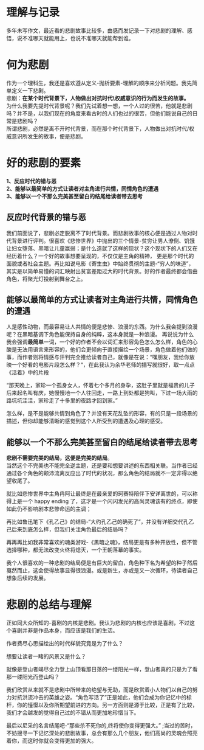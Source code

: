 # 理解与记录
多年未写作文，最近看的悲剧故事比较多，由感而发记录一下对悲剧的理解、感悟，说不准哪天就能用上，也说不准哪天就能帮到谁。

# 何为悲剧
作为一个理科生，我还是喜欢遵从定义-抛析要素-理解的顺序来分析问题。我先简单定义一下悲剧。<br>
悲剧：**在某个时代背景下，人物做出对抗时代\权威意识的行为而发生的故事。** <br>
为什么我要先提时代背景呢？我们先试着想一想，一个人过的很苦，他就是悲剧吗？并不是，以我们现在的角度来看古时的人们也过的很苦，但他们能说自己的日常是悲剧吗？<br>
所谓悲剧，必然是离不开时代背景，而在那个时代背景下，人物做出对抗时代/权威意识所发生的故事，便是悲剧。


# 好的悲剧的要素

**1、反应时代的错与恶**<br>
**2、能够以最简单的方式让读者对主角进行共情，同情角色的遭遇**<br>
**3、能够以一个不那么完美甚至留白的结尾给读者带去思考**

## 反应时代背景的错与恶

我们前面说了，悲剧必定脱离不了时代背景。而悲剧故事的核心便是通过人物对时代背景进行评判。很喜欢《悲惨世界》中抛出的三个情景-贫穷让男人潦倒、饥饿让妇女堕落、黑暗让儿童赢弱；是什么造就了这样的现状？这个现状下的人们又在经历着什么？一个好的故事想要呈现的，不仅仅是主角的精神，
更是那个时代的面貌或者社会主题。再比如说电影《寄生虫》中始终贯彻的主题-“穷人的味道”，其实是以简单易懂的词汇映射出贫富差距过大的时代背景。好的作者最终都会借由角色，将聚光灯投射到舞台之上。


## 能够以最简单的方式让读者对主角进行共情，同情角色的遭遇

人是感性动物，而最容易让人共情的便是悲惨、浪漫的东西。为什么我会提到浪漫呢？在黑暗基调下角色能保持自身的纯粹，这本身就是一种浪漫。
再说说为什么我会强调**最简单**一词，一个好的作者不会以词汇来形容角色怎么怎么样，角色的心酸是无法用语言来形容的，他们会更倾向于直接描绘一个场景，角色做着他们做的事，而作者则将情感与评判完全推给读者自己，就像是在说：“嘿朋友，我给你放映一个好看的电影片段怎么样？“，在此我认为余华老师的描写就很好，取一点点《活着》中的片段<br>

“那天晚上，家珍一个孤身女人，怀着七个多月的身孕，这肚子里就是福贵的儿子后来起名叫有庆，她慢慢地一个人往回走，一路上到处都是狗叫，下过一场大雨的路坑坑洼洼，家珍走了十多里的夜路才回到家。”<br>

怎么样，是不是能够共情到角色了？并没有天花乱坠的形容，有的只是一段场景的描述，但你却能够清晰的感觉到这个人所受到的遭遇及心理的感受。

## 能够以一个不那么完美甚至留白的结尾给读者带去思考

**悲剧不需要完美的结局，这便是完美的结局**。<br>
当然这个不完美也不能完全逆主题，还是要和想要讲述的东西相关联。当作者已经通过各个角色的颠沛流离反应出了时代的状况，那么角色的结局就不一定非得以绝望收尾了。<br>

就比如悲惨世界中主角冉阿让最终是在最亲爱的珂赛特陪伴下安详离世的，可以称得上是一个 happy ending 了，这才是一个闪闪发光的高尚灵魂该有的终点，即使如此仍不影响剧本悲惨命运的主调；<br>

再比如鲁迅笔下《孔乙己》的结局-“大约孔乙己的确死了”，并没有详细交代孔乙己后来到底怎么样，但我们关注角色最后的结局吗？<br>

再再再比如我非常喜欢的魂类游戏-《黑暗之魂》，结局更是有多种开放性，但不管选择哪种，都无法改变火终将熄灭，一个王朝落幕的事实。<br>

我个人很喜欢的一种悲剧的结局便是有巨大的留白，角色种下名为希望的种子然后戛然而止，这会使得故事显得很浪漫。或是新生，亦或是又一次循环，待读者自己想象后续的发展。



# 悲剧的总结与理解

正如同大众所知的-喜剧的内核是悲剧。我认为悲剧的内核也应该是喜剧，不过这个喜剧并非是作品本身，而应该是我们的生活。<br>

作者费尽心思描绘出的时代样貌究竟是为了什么？<br>

想要让读者一睹的风景又是什么？<br>

就像是登山者竭尽全力登上山顶看那日落的一缕阳光一样，登山者真的只是为了看那一缕阳光而登山吗？<br>

我们欣赏从来就不是悲剧中所带来的绝望与无助，而是欣赏着小人物们以自己的努力对抗洪流冲击的英雄之姿。“角色写活了”正是如此，他们会成为你记忆中的标杆，你的憧憬以及你所期望前进的方向。另一方面则是源于比较，正是有了比较，我们才会越发的觉得自己过的不错从而更加地珍惜当下。<br>

最后以尼采的名言结尾吧-“那些杀不死你的,终将使你变得更强大。” ;当过的苦时，不妨搜寻一下记忆深处的悲剧故事，总会有那么几个朋友，他们高尚的灵魂会照亮着你，而这时你就会变得更加的强大。

